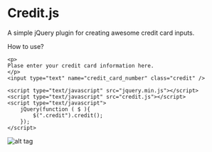 Credit.js
=========

A simple jQuery plugin for creating awesome credit card inputs.

How to use?

```
<p>
Plase enter your credit card information here.
</p>
<input type="text" name="credit_card_number" class="credit" />

<script type="text/javascript" src="jquery.min.js"></script>
<script type="text/javascript" src="credit.js"></script>
<script type="text/javascript">
	jQuery(function ( $ ){
		$(".credit").credit();
	});
</script>
```


![alt tag](http://s22.postimg.org/8ivlrnopd/credit_js.png)
